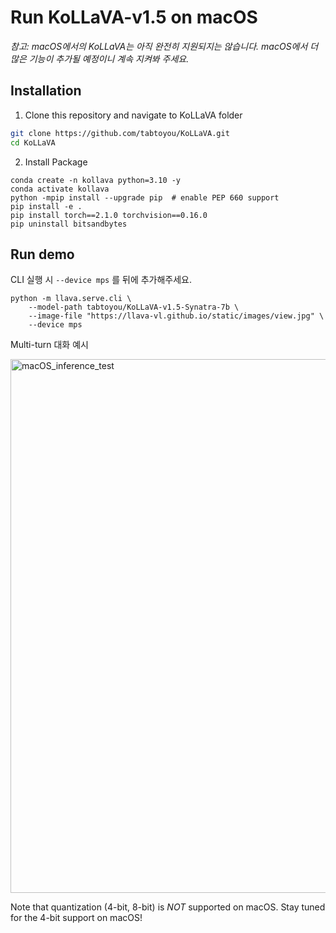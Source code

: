 # Run KoLLaVA-v1.5 on macOS

*참고: macOS에서의 KoLLaVA는 아직 완전히 지원되지는 않습니다. macOS에서 더 많은 기능이 추가될 예정이니 계속 지켜봐 주세요.*

## Installation

1. Clone this repository and navigate to KoLLaVA folder
```bash
git clone https://github.com/tabtoyou/KoLLaVA.git
cd KoLLaVA
```

2. Install Package
```Shell
conda create -n kollava python=3.10 -y
conda activate kollava
python -mpip install --upgrade pip  # enable PEP 660 support
pip install -e .
pip install torch==2.1.0 torchvision==0.16.0
pip uninstall bitsandbytes
```

## Run demo

CLI 실행 시 `--device mps` 를 뒤에 추가해주세요.

```
python -m llava.serve.cli \      
    --model-path tabtoyou/KoLLaVA-v1.5-Synatra-7b \
    --image-file "https://llava-vl.github.io/static/images/view.jpg" \
    --device mps
```
Multi-turn 대화 예시

<img width="854" alt="macOS_inference_test" src="https://github.com/tabtoyou/KoLLaVA/assets/42518610/40cde0bc-c6f7-471f-9f6f-ae9971d3de7f">


Note that quantization (4-bit, 8-bit) is *NOT* supported on macOS. Stay tuned for the 4-bit support on macOS!



